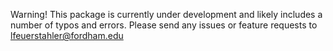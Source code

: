 Warning! This package is currently under development and likely includes a
number of typos and errors. Please send any issues or feature requests to
lfeuerstahler@fordham.edu
